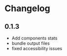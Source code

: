# Changelog

## 0.1.3

-   Add components stats
-   bundle output files
-   fixed accessibility issues
